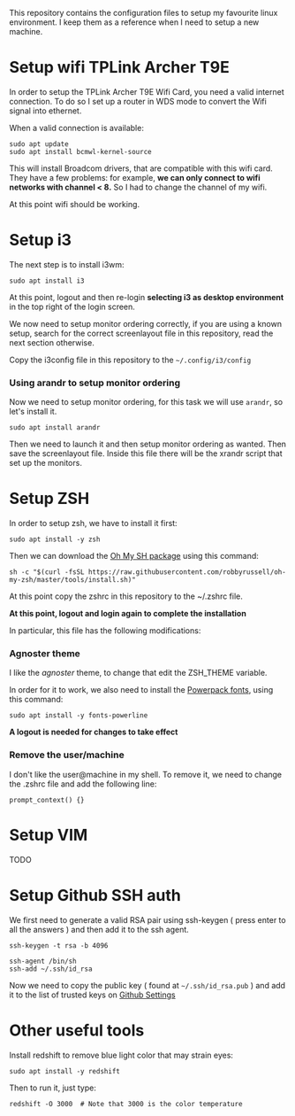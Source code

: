 This repository contains the configuration files to setup my favourite linux environment.
I keep them as a reference when I need to setup a new machine.

# Setup wifi TPLink Archer T9E

In order to setup the TPLink Archer T9E Wifi Card, you need a valid internet connection.
To do so I set up a router in WDS mode to convert the Wifi signal into ethernet.

When a valid connection is available:

```
sudo apt update
sudo apt install bcmwl-kernel-source
```

This will install Broadcom drivers, that are compatible with this wifi card. They have a few
problems: for example, **we can only connect to wifi networks with channel < 8.**
So I had to change the channel of my wifi.

At this point wifi should be working.

# Setup i3

The next step is to install i3wm:

```
sudo apt install i3
```

At this point, logout and then re-login **selecting i3 as desktop environment** in the top 
right of the login screen.

We now need to setup monitor ordering correctly, if you are using a known setup, search
for the correct screenlayout file in this repository, read the next section otherwise.

Copy the i3config file in this repository to the `~/.config/i3/config`


### Using arandr to setup monitor ordering

Now we need to setup monitor ordering, for this task we will use `arandr`, so let's 
install it.

```
sudo apt install arandr
```

Then we need to launch it and then setup monitor ordering as wanted. Then save the
screenlayout file. Inside this file there will be the xrandr script that set up
the monitors.

# Setup ZSH

In order to setup zsh, we have to install it first:

```
sudo apt install -y zsh
```

Then we can download the [Oh My SH package](https://github.com/robbyrussell/oh-my-zsh)
using this command:

```
sh -c "$(curl -fsSL https://raw.githubusercontent.com/robbyrussell/oh-my-zsh/master/tools/install.sh)"
```

At this point copy the zshrc in this repository to the ~/.zshrc file.

**At this point, logout and login again to complete the installation**

In particular, this file has the following modifications:

### Agnoster theme

I like the *agnoster* theme, to change that edit the ZSH\_THEME variable.

In order for it to work, we also need to install the [Powerpack fonts](https://github.com/powerline/fonts), using this command:

```
sudo apt install -y fonts-powerline
```

**A logout is needed for changes to take effect**

### Remove the user/machine

I don't like the user@machine in my shell. To remove it, we need to change the .zshrc
file and add the following line:

```
prompt_context() {}
```

# Setup VIM

TODO

# Setup Github SSH auth 

We first need to generate a valid RSA pair using ssh-keygen ( press enter
to all the answers ) and then add it to the ssh agent.

```
ssh-keygen -t rsa -b 4096

ssh-agent /bin/sh
ssh-add ~/.ssh/id_rsa
```

Now we need to copy the public key ( found at `~/.ssh/id_rsa.pub` ) and add it to
the list of trusted keys on [Github Settings](https://github.com/settings/keys)


# Other useful tools

Install redshift to remove blue light color that may strain eyes:

```
sudo apt install -y redshift
```

Then to run it, just type:

```
redshift -O 3000  # Note that 3000 is the color temperature
```

